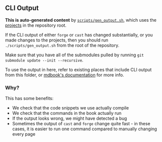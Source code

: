 ## CLI Output

**This is auto-generated content** by [`scripts/gen_output.sh`](../../scripts/gen_output.sh), which uses the [projects](../../projects) in the repository root.

If the CLI output of either `forge` or `cast` has changed substantially, or you made changes to the projects, then you should run `./scripts/gen_output.sh` from the root of the repository.

Make sure that you have all of the submodules pulled by running `git submodule update --init --recursive`.

To use the output in here, refer to existing places that include CLI output from this folder, or [mdbook's documentation](https://rust-lang.github.io/mdBook/format/mdbook.html) for more info.

### Why?

This has some benefits:

- We check that the code snippets we use actually compile
- We check that the commands in the book actually run
- If the output looks wrong, we might have detected a bug
- Sometimes the output of `cast` and `forge` change quite fast - in these cases, it is easier to run one command compared to manually changing every page
